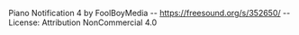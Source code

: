 

Piano Notification 4 by FoolBoyMedia -- https://freesound.org/s/352650/ -- License: Attribution NonCommercial 4.0